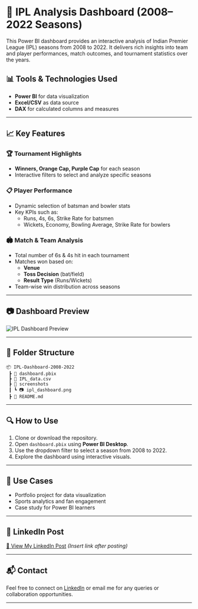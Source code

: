 
# 🏏 IPL Analysis Dashboard (2008–2022 Seasons)

This Power BI dashboard provides an interactive analysis of Indian Premier League (IPL) seasons from 2008 to 2022. It delivers rich insights into team and player performances, match outcomes, and tournament statistics over the years.

## 📊 Tools & Technologies Used
- **Power BI** for data visualization
- **Excel/CSV** as data source
- **DAX** for calculated columns and measures

---

## 📈 Key Features

### 🏆 Tournament Highlights
- **Winners, Orange Cap, Purple Cap** for each season
- Interactive filters to select and analyze specific seasons

### 📋 Player Performance
- Dynamic selection of batsman and bowler stats
- Key KPIs such as:
  - Runs, 4s, 6s, Strike Rate for batsmen
  - Wickets, Economy, Bowling Average, Strike Rate for bowlers

### 🏟️ Match & Team Analysis
- Total number of 6s & 4s hit in each tournament
- Matches won based on:
  - **Venue**
  - **Toss Decision** (bat/field)
  - **Result Type** (Runs/Wickets)
- Team-wise win distribution across seasons

---

## 📷 Dashboard Preview

![IPL Dashboard Preview](screenshots/ipl_dashboard.png)

---

## 📁 Folder Structure
```
📦 IPL-Dashboard-2008-2022
 ┣ 📄 dashboard.pbix
 ┣ 📄 IPL_data.csv
 ┣ 📂 screenshots
 ┃ ┗ 📷 ipl_dashboard.png
 ┣ 📄 README.md
```

---

## 🔍 How to Use
1. Clone or download the repository.
2. Open `dashboard.pbix` using **Power BI Desktop**.
3. Use the dropdown filter to select a season from 2008 to 2022.
4. Explore the dashboard using interactive visuals.

---

## 💼 Use Cases
- Portfolio project for data visualization
- Sports analytics and fan engagement
- Case study for Power BI learners

---

## 🔗 LinkedIn Post
[🔗 View My LinkedIn Post](#) *(Insert link after posting)*

---

## 📬 Contact
Feel free to connect on [LinkedIn](#) or email me for any queries or collaboration opportunities.

---
